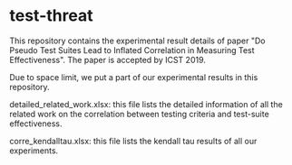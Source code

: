 # test-threat

This repository contains the experimental result details of paper "Do Pseudo Test Suites Lead to Inflated Correlation in Measuring Test Effectiveness". The paper is accepted by ICST 2019.

Due to space limit, we put a part of our experimental results in this repository. 

detailed_related_work.xlsx: this file lists the detailed information of all the related work on the correlation between testing criteria and test-suite effectiveness. 

corre_kendalltau.xlsx: this file lists the kendall tau results of all our experiments. 
